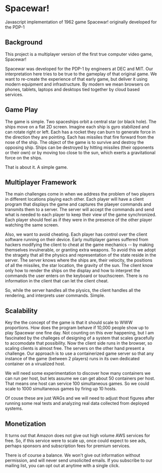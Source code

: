 # Spacewar!
Javascript implementation of 1962 game Spacewar! originally developed for the PDP-1

## Background

This project is a multiplayer version of the first true computer video game, Spacewar!

Spacewar was developed for the PDP-1 by engineers at DEC and MIT.  Our interpretation
here tries to be true to the gameplay of that original game.  We want to re-create
the experience of that early game, but deliver it using modern equipment and
infrastructure. By modern we mean browsers on phones, tablets, laptops and desktops
tied together by cloud based services.

## Game Play

The game is simple.  Two spaceships orbit a central star (or black hole).  The ships move
on a flat 2D screen.  Imagine each ship is gyro stabilized and can rotate right or left.  Each has a
rocket they can burn to generate force in the direction they are pointing.  Each has missiles
that fire forward from the nose of the ship.  The object of the game is to survive and destroy
the opposing ship.  Ships can be destroyed by hitting missiles (their opponents or their own)
or by moving too close to the sun, which exerts a gravitational force on the ships.

That is about it.  A simple game.

## Multiplayer Framework

The main challenges come in when we address the problem of two players in different locations
playing each other.  Each player will have a client program that displays the game and captures
the plaeyer commands and transmits them to a server.  The server will accept the commands and
send what is needed to each player to keep their view of the game synchronized.  Each player
should feel as if they were in the presence of the other player watching the same screen.

Also, we want to avoid cheating.  Each player has control over the client software running
on their device.  Early multiplayer games suffered from hackers modifying the client to
cheat at the game mechanics -- by making themselves invulnerable, or granting extra weapons.
To avoid this we adopt the stragety that all the physics and representation of the state
reside in the server.  The server knows where the ships are, their velocity, the positions of
all the missiles, the star location, the gravity of the sun.  The client know only how to
render the ships on the display and how to interpret the commands the user enters on the
keyboard or touchscreen.  There is no information in the client that can let the client cheat.

So, while the server handles all the plysics, the client handles all the rendering, and interprets
user commands.  Simple.

## Scalability

Key the the concept of the game is that it should scale to WWW proportions.  How does the program
behave if 10,000 people show up to play Spacewar one fine day. Not counting on this ever happening,
but I am fascinated by the challeges of designing of a system that scales gracefully
to accomodate that possibility.
Now the client side runs in the browser, so scaling clients is almost free. The servers on the other
hand present a challenge.  Our approach is to use a containerized game server so that any 
instance of the game (between 2 players) runs in its own dedicated container on a virualized host.

We will need some experimentation to discover how many containers we can run per host, but lets assume
we can get about 50 containers per host.  That means one host can service 100 simultaneous games.
So we could scale to 1000 simultaneous games by firing up 10 hosts.

Of couse these are just WAGs and we will need to adjust thost figures after running some real tests
and analyzing real data collected from deployed systems.

## Monetization

It turns out that Amazon does not give out high volume AWS services for free. So, if this service were
to scale up, once could expect to see ads, perhaps sponsors and subscription fees for premium
services.

There is of course a balance. We won't give out information without permission, and will never send
unsolicited emails.  If you subscribe to our mailing list, you can opt out at anytime with a single
click.



